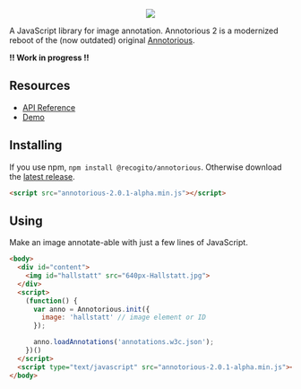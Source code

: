 <p align="center">
  <img src="https://raw.githubusercontent.com/recogito/annotorious/master/annotorious-logo-white-small.png" />
</p>

A JavaScript library for image annotation. Annotorious 2 is a 
modernized reboot of the (now outdated) original 
[Annotorious](http://annotorious.github.io/).

__!! Work in progress !!__

## Resources

- [API Reference](https://github.com/recogito/annotorious/wiki/API-Reference)
- [Demo](https://recogito.github.io/annotorious/)

## Installing

If you use npm, `npm install @recogito/annotorious`. Otherwise download the 
[latest release](https://github.com/recogito/annotorious/releases/latest).

```html
<script src="annotorious-2.0.1-alpha.min.js"></script>
```

## Using

Make an image annotate-able with just a few lines of JavaScript.

```html
<body>
  <div id="content">
    <img id="hallstatt" src="640px-Hallstatt.jpg">
  </div>
  <script>
    (function() {
      var anno = Annotorious.init({
        image: 'hallstatt' // image element or ID
      });

      anno.loadAnnotations('annotations.w3c.json');
    })()
  </script>
  <script type="text/javascript" src="annotorious-2.0.1-alpha.min.js"></script>
</body>
```


